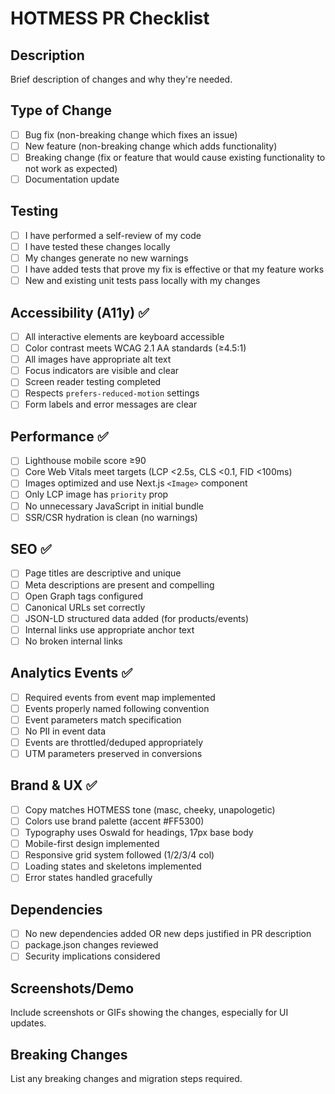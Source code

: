 # HOTMESS PR Checklist

## Description
Brief description of changes and why they're needed.

## Type of Change
- [ ] Bug fix (non-breaking change which fixes an issue)
- [ ] New feature (non-breaking change which adds functionality)
- [ ] Breaking change (fix or feature that would cause existing functionality to not work as expected)
- [ ] Documentation update

## Testing
- [ ] I have performed a self-review of my code
- [ ] I have tested these changes locally
- [ ] My changes generate no new warnings
- [ ] I have added tests that prove my fix is effective or that my feature works
- [ ] New and existing unit tests pass locally with my changes

## Accessibility (A11y) ✅
- [ ] All interactive elements are keyboard accessible
- [ ] Color contrast meets WCAG 2.1 AA standards (≥4.5:1)
- [ ] All images have appropriate alt text
- [ ] Focus indicators are visible and clear
- [ ] Screen reader testing completed
- [ ] Respects `prefers-reduced-motion` settings
- [ ] Form labels and error messages are clear

## Performance ✅
- [ ] Lighthouse mobile score ≥90
- [ ] Core Web Vitals meet targets (LCP <2.5s, CLS <0.1, FID <100ms)
- [ ] Images optimized and use Next.js `<Image>` component
- [ ] Only LCP image has `priority` prop
- [ ] No unnecessary JavaScript in initial bundle
- [ ] SSR/CSR hydration is clean (no warnings)

## SEO ✅
- [ ] Page titles are descriptive and unique
- [ ] Meta descriptions are present and compelling
- [ ] Open Graph tags configured
- [ ] Canonical URLs set correctly
- [ ] JSON-LD structured data added (for products/events)
- [ ] Internal links use appropriate anchor text
- [ ] No broken internal links

## Analytics Events ✅
- [ ] Required events from event map implemented
- [ ] Events properly named following convention
- [ ] Event parameters match specification
- [ ] No PII in event data
- [ ] Events are throttled/deduped appropriately
- [ ] UTM parameters preserved in conversions

## Brand & UX ✅
- [ ] Copy matches HOTMESS tone (masc, cheeky, unapologetic)
- [ ] Colors use brand palette (accent #FF5300)
- [ ] Typography uses Oswald for headings, 17px base body
- [ ] Mobile-first design implemented
- [ ] Responsive grid system followed (1/2/3/4 col)
- [ ] Loading states and skeletons implemented
- [ ] Error states handled gracefully

## Dependencies
- [ ] No new dependencies added OR new deps justified in PR description
- [ ] package.json changes reviewed
- [ ] Security implications considered

## Screenshots/Demo
Include screenshots or GIFs showing the changes, especially for UI updates.

## Breaking Changes
List any breaking changes and migration steps required.